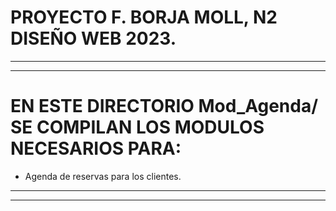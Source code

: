 # PROYECTO F. BORJA MOLL, N2 DISEÑO WEB 2023.

---
---

# EN ESTE DIRECTORIO Mod_Agenda/ SE COMPILAN LOS MODULOS NECESARIOS PARA:
-  Agenda de reservas para los clientes.

---
---
